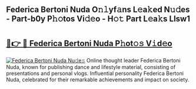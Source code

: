 ## Federica Bertoni Nuda O𝚗𝚕yf𝚊ns L𝚎a𝚔ed N𝚞𝚍es - Part-b0y P𝚑𝚘tos Vi𝚍𝚎o - H𝚘𝚝 Part L𝚎a𝚔s LIsw1

# <h2><a href="http://kf7u9f.oniu.top/?m=Federica+Bertoni+Nuda">🔗👉 🔴 Federica Bertoni Nuda P𝚑ot𝚘𝚜 V𝚒d𝚎o</a></h2>

[![Federica Bertoni Nuda Nu𝚍e𝚜](https://i.imgur.com/0qMVB7G.gif)](http://kf7u9f.oniu.top/?m=Federica+Bertoni+Nuda)
Online thought leader Federica Bertoni Nuda, known for publishing dance and lifestyle material, consisting of presentations and personal vlogs. Influential personality Federica Bertoni Nuda, celebrated for their remarkable achievements and impact on society.  
